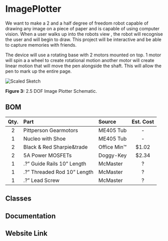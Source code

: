 # ImagePlotter

We want to make a 2 and a half degree of freedom robot capable of drawing any image on a piece of paper and is capable of using computer vision. When a user walks up into the robots view , the robot will recognise the user and will begin to draw. This project will be interactive and be able to capture memories with friends.

The device will use a rotating base with 2 motors mounted on top. 1 motor will spin a a wheel to create rotational motion another motor will create linear motion that will move the pen alongside the shaft. This will allow the pen to mark up the entire page. 

![Scaled Sketch](https://user-images.githubusercontent.com/97563760/154204014-fe9ef3ca-9391-4aec-83e9-0e81f0d38162.png)

__Figure 3:__ 2.5 DOF Image Plotter Schematic.

## BOM 
| Qty. | Part                  | Source                | Est. Cost |
|:----:|:----------------------|:----------------------|:---------:|
|  2   | Pittperson Gearmotors     | ME405 Tub             |     -     |
|  1   | Nucleo with Shoe          | ME405 Tub             |     -     |
|  2   | Black & Red Sharpie&trade | Office Min&trade;     |   $1.02   |
|  2   | 5A Power MOSFETs          | Doggy-Key             |   $2.34   |
|  1   | .?” Guide Rails 10” Length | McMaster | ? |
|  1   | .?” Threaded Rod 10” Length       | McMaster | ? |
|  1   | .?” Lead Screw        | McMaster | ? |


## Classes

## Documentation

## Website Link
